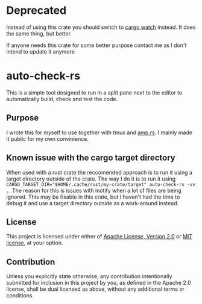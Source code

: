 # Deprecated

Instead of using this crate you should switch to [cargo watch](https://crates.io/crates/cargo-watch) instead. It does the same
thing, but better.

If anyone needs this crate for some better purpose contact me as I don't intend to update it anymore

# auto-check-rs

This is a simple tool designed to run in a split pane next to the editor to automatically build, check and test the code.

## Purpose

I wrote this for myself to use together with tmux and [amp.rs](https://amp.rs). I mainly made it public for my own convinience.

## Known issue with the cargo target directory

When used with a rust crate the reccomended approach is to run it using a target directory outside of the crate. The way I do
it is to run it using `CARGO_TARGET_DIR="$HOME/.cache/rust/my-crate/target" auto-check-rs -vv .`. The reason for this is issues
with inotify when a lot of files are being ignored. This may be fixable in this crate, but I haven't had the time to debug it
and use a target directory outside as a work-around instead.

## License

This project is licensed under either of [Apache License, Version
2.0](LICENSE-APACHE) or [MIT license](LICENSE-MIT), at your option.

## Contribution

Unless you explicitly state otherwise, any contribution intentionally submitted
for inclusion in this project by you, as defined in the Apache 2.0 license,
shall be dual licensed as above, without any additional terms or conditions.
